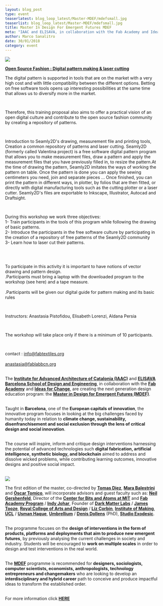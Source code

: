 ```yaml
---
layout: blog_post
type: event
teaserlatest: blog_loop_latest/Master-MDEF/mdefsmall.jpg
teaserlist: blog_loop_latest/Master-MDEF/mdefsmall.jpg
title: Master In Design For Emergent Futures MDEF
meta: "IAAC and ELISAVA, in collaboration with the Fab Academy and Ideas for Change, are creating the next generation design education program: the Master in Design for Emergent Futures (MDEF)."
author: Marco Sanalitro
date: 30/01/2018 
category: event
---
```


<img src= "http://www.fablabbcn.org/img/blog/blog_loop_latest/Master-MDEF/mdef1.jpg" align="middle"> 
<br>

<strong><a href="https://iaac.net/">Open Source Fashion  : Digital pattern making & laser cutting</a></strong>

<p>The digital pattern is supported in tools that are on the market with a very high cost and with little compatibility between the different options. Betting on free software tools opens up interesting possibilities at the same time that allows us to diversify more in the market.</p><br>
<p>Therefore, this training proposal also aims to offer a practical vision of an open digital culture and contribute to the open source fashion community by creating a repository of patterns.  </p><br>
 
<p>Introduction to Seamly2D's drawing, measurement file and printing tools, Creation a common repository of patterns and laser cutting. 
Seamly2D (formerly called Valentina project) is a free software digital pattern program that allows you to make measurement files, draw a pattern and apply the measurement files that you have previously filled in, to resize the pattern.At the time of drawing the pattern, Seamly2D imitates the ways of working the pattern on table. Once the pattern is done you can apply the sewing centimeters you need, join and separate pieces ...
Once finished, you can print the pattern in different ways, in plotter, by folios that are then fitted, or directly with digital manufacturing tools such as the cutting plotter or a laser cutter. 
Seamly2D's files are exportable to Inkscape, Illustrator, Autocad and Draftsight.</p><br>
 
<p>During this workshop we work three objectives:<br>
1- Train participants in the tools of this program while following the drawing of basic patterns.<br>
2- Introduce the participants in the free software culture by participating in the creation of a repository of free patterns of the Seamly2D community<br>
3- Learn how to laser cut their patterns.</p><br>
 <br>
<p>To participate in this activity it is important to have notions of vector drawing and pattern design.<br>
.Participants must bring a laptop with the downloaded program to the workshop (see here) and a tape measure.<br><br>
.Participants will be given our digital guide for pattern making and its basic rules</p><br>
 
<p>Instructors: Anastasia Pistofidou, Elisabeth Lorenzi, Aldana Persia</p><br>
 
<p>The workshop will take place only if there is a minimum of 10 participants.</p><br>
 
contact : info@fabtextiles.org <br><br>
anastasia@fablabbcn.org <br><br>


The <strong><a href="https://iaac.net/">Institute for Advanced Architecture of Catalonia (IAAC)</a></strong> and <strong><a href="http://www.elisava.net/">ELISAVA Barcelona School of Design and Engineering</a></strong>, in collaboration with the <strong><a href="http://fabacademy.org/">Fab Academy</a></strong> and <strong><a href="https://www.ideasforchange.com/">Ideas for Change</a></strong>, are creating the next generation design education program: the <strong><a href="https://iaac.net/educational-programs/master-design-emergent-futures/?mc_cid=058c110b7a&mc_eid=[UNIQID]">Master in Design for Emergent Futures (MDEF)</a></strong>.<br><br>

Taught in <strong>Barcelona</strong>, one of the <strong>European capitals of innovation</strong>, the innovative program focuses in looking at the big challenges faced by humanity today in relation to <strong>climate change, sustainability, disenfranchisement and social exclusion through the lens of critical design and social innovation</strong>.<br><br>

The course will inspire, inform and critique design interventions harnessing the potential of advanced technologies such <strong>digital fabrication, artificial intelligence, synthetic biology, and blockchain</strong> aimed to address and dissolve wicked problems, while contributing learning outcomes, innovative designs and positive social impact.<br><br>

<img src= "http://www.fablabbcn.org/img/blog/blog_loop_latest/Master-MDEF/mdef2.jpg" align="middle"> 
<br>

The first edition of the master, co-directed by <strong><a href="https://iaac.net/people/tomas-diez/">Tomas Diez</a></strong>, <strong><a href="https://iaac.net/people/mara-balestrini/">Mara Balestrini</a></strong> and <strong><a href="http://www.elisava.net/en/center/professorate/oscar-tomico-plasencia">Òscar Tomico</a></strong>, will incorporate advisors and guest faculty such as: <strong><a href="https://www.ted.com/speakers/neil_gershenfeld">Neil Gershenfeld</a></strong>, Director of the <strong><a href="http://web.mit.edu/">Center for Bits and Atoms at MIT</a></strong> and <strong><a href="http://fabacademy.org/">Fab Academy Program</a></strong> / <strong><a href="https://provocations.darkmatterlabs.org/@indy_johar">Indy Johar</a></strong>, Founder of <strong><a href="https://provocations.darkmatterlabs.org/">Dark Matter Labs</a></strong> / <strong><a href="https://www.rca.ac.uk/more/staff/james-tooze/">James Tooze</a></strong>, <strong><a href="https://www.rca.ac.uk/">Royal College of Arts and Design</a></strong> / <strong><a href="http://www.instituteofmaking.org.uk/about/people/#liz-corbin">Liz Corbin</a></strong>, <strong><a href="http://www.instituteofmaking.org.uk/">Institute of Making</a></strong>,<strong><a href="https://www.ucl.ac.uk/"> UCL</a></strong> / <strong><a href="http://www.haque.co.uk/">Usman Haque</a></strong>, <strong><a href="http://umbrellium.co.uk/">Umbrellium</a></strong> / <strong><a href="http://www.exodesic.org/">Denis Dollens</a></strong> (PhD), <strong><a href="http://www.exodesic.org/">Studio Exodesic</a></strong>. <br><br>

The programme focuses on the <strong>design of interventions in the form of products, platforms and deployments that aim to produce new emergent futures</strong>, by previously analysing the current challenges in society and industry. Students will be encouraged to <strong>work on multiple scales</strong> in order to design and test interventions in the real world.<br><br>

The <strong><a href="https://iaac.net/educational-programs/master-design-emergent-futures/?mc_cid=058c110b7a&mc_eid=[UNIQID]">MDEF</a></strong> programme is recommended for <strong>designers, sociologists, computer scientists, economists, anthropologists, technology entrepreneurs and changemakers</strong> who are looking to develop an <strong>interdisciplinary and hybrid career</strong> path to conceive and produce impactful ideas to transform the established order. <br><br>

For more information click <strong><a href="https://iaac.net/educational-programs/master-design-emergent-futures/?mc_cid=058c110b7a&mc_eid=[UNIQID]">HERE</a></strong><br>

